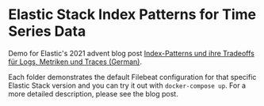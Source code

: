 # Elastic Stack Index Patterns for Time Series Data

Demo for Elastic's 2021 advent blog post [Index-Patterns und ihre Tradeoffs für Logs, Metriken und Traces (German)](https://discuss.elastic.co/t/dec-22nd-2020-de-index-patterns-und-ihre-tradeoffs-fur-logs-metriken-und-traces/).

Each folder demonstrates the default Filebeat configuration for that specific Elastic Stack version and you can try it out with `docker-compose up`. For a more detailed description, please see the blog post.
